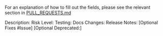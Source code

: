For an explanation of how to fill out the fields, please see the relevant section
in [PULL_REQUESTS.md](https://github.com/envoyproxy/envoy/blob/main/PULL_REQUESTS.md)

Description:
Risk Level:
Testing:
Docs Changes:
Release Notes:
[Optional Fixes #Issue]
[Optional Deprecated:]

